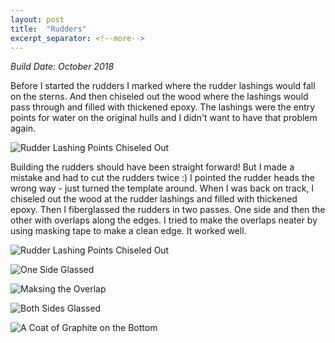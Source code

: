 ```yaml
---
layout: post
title:  "Rudders"
excerpt_separator: <!--more-->
---
```


*Build Date: October 2018*

Before I started the rudders I marked where the rudder lashings would fall on the sterns. And then chiseled out the wood where the lashings would pass through and filled with thickened epoxy. The lashings were the entry points for water on the original hulls and I didn't want to have that problem again.

<!--more-->

![Rudder Lashing Points Chiseled Out](/assets/images/rudders-stern.jpg)

Building the rudders should have been straight forward! But I made a mistake and had to cut the rudders twice :) I pointed the rudder heads the wrong way - just turned the template around. When I was back on track, I chiseled out the wood at the rudder lashings and filled with thickened epoxy. Then I fiberglassed the rudders in two passes. One side and then the other with overlaps along the edges. I tried to make the overlaps neater by using masking tape to make a clean edge. It worked well.

![Rudder Lashing Points Chiseled Out](/assets/images/rudders-1.jpg)

![One Side Glassed](/assets/images/rudders-2.jpg)

![Maksing the Overlap](/assets/images/rudders-3.jpg)

![Both Sides Glassed](/assets/images/rudders-4.jpg)

![A Coat of Graphite on the Bottom](/assets/images/rudders-5.jpg)

